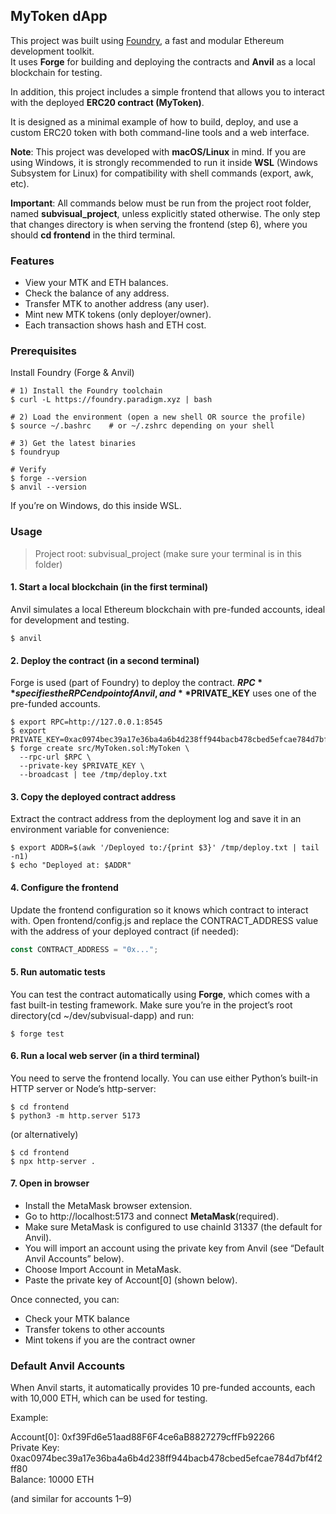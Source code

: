 ## MyToken dApp 

This project was built using [Foundry](https://book.getfoundry.sh/), a fast and modular Ethereum development toolkit.  
It uses **Forge** for building and deploying the contracts and **Anvil** as a local blockchain for testing.

In addition, this project includes a simple frontend that allows you to interact with the deployed **ERC20 contract (MyToken)**.

It is designed as a minimal example of how to build, deploy, and use a custom ERC20 token with both command-line tools and a web interface.

**Note**: This project was developed with **macOS/Linux** in mind.
If you are using Windows, it is strongly recommended to run it inside **WSL** (Windows Subsystem for Linux) for compatibility with shell commands (export, awk, etc).

**Important**: All commands below must be run from the project root folder, named **subvisual_project**, unless explicitly stated otherwise.
The only step that changes directory is when serving the frontend (step 6), where you should **cd frontend** in the third terminal.

### Features

- View your MTK and ETH balances.
- Check the balance of any address.
- Transfer MTK to another address (any user).
- Mint new MTK tokens (only deployer/owner).
- Each transaction shows hash and ETH cost.

### Prerequisites

Install Foundry (Forge & Anvil)

```shell
# 1) Install the Foundry toolchain
$ curl -L https://foundry.paradigm.xyz | bash

# 2) Load the environment (open a new shell OR source the profile)
$ source ~/.bashrc    # or ~/.zshrc depending on your shell

# 3) Get the latest binaries
$ foundryup

# Verify
$ forge --version
$ anvil --version
```
If you’re on Windows, do this inside WSL.

### Usage

>Project root: subvisual_project (make sure your terminal is in this folder)

#### 1. Start a local blockchain (in the first terminal)

Anvil simulates a local Ethereum blockchain with pre-funded accounts, ideal for development and testing.

```shell
$ anvil
```

#### 2. Deploy the contract (in a second terminal)

Forge is used (part of Foundry) to deploy the contract.
**$RPC** specifies the RPC endpoint of Anvil, and **$PRIVATE_KEY** uses one of the pre-funded accounts.

```shell
$ export RPC=http://127.0.0.1:8545
$ export PRIVATE_KEY=0xac0974bec39a17e36ba4a6b4d238ff944bacb478cbed5efcae784d7bf4f2ff80
$ forge create src/MyToken.sol:MyToken \
  --rpc-url $RPC \
  --private-key $PRIVATE_KEY \
  --broadcast | tee /tmp/deploy.txt
```
#### 3. Copy the deployed contract address

Extract the contract address from the deployment log and save it in an environment variable for convenience:

```shell
$ export ADDR=$(awk '/Deployed to:/{print $3}' /tmp/deploy.txt | tail -n1)
$ echo "Deployed at: $ADDR"
```

#### 4. Configure the frontend

Update the frontend configuration so it knows which contract to interact with.
Open frontend/config.js and replace the CONTRACT_ADDRESS value with the address of your deployed contract (if needed):

```js
const CONTRACT_ADDRESS = "0x...";
```

#### 5. Run automatic tests

You can test the contract automatically using **Forge**, which comes with a fast built-in testing framework.
Make sure you’re in the project’s root directory(cd ~/dev/subvisual-dapp) and run:

```shell
$ forge test
```

#### 6. Run a local web server (in a third terminal)

You need to serve the frontend locally. You can use either Python’s built-in HTTP server or Node’s http-server:

```shell
$ cd frontend
$ python3 -m http.server 5173
```
(or alternatively)

```shell
$ cd frontend
$ npx http-server .
```

#### 7. Open in browser

- Install the MetaMask browser extension.
- Go to http://localhost:5173 and connect **MetaMask**(required).
- Make sure MetaMask is configured to use chainId 31337 (the default for Anvil).
- You will import an account using the private key from Anvil (see “Default Anvil Accounts” below).
- Choose Import Account in MetaMask.
- Paste the private key of Account[0] (shown below).

Once connected, you can:
- Check your MTK balance
- Transfer tokens to other accounts
- Mint tokens if you are the contract owner

### Default Anvil Accounts

When Anvil starts, it automatically provides 10 pre-funded accounts, each with 10,000 ETH, which can be used for testing.

Example:

Account[0]: 0xf39Fd6e51aad88F6F4ce6aB8827279cffFb92266  
Private Key: 0xac0974bec39a17e36ba4a6b4d238ff944bacb478cbed5efcae784d7bf4f2ff80  
Balance: 10000 ETH  

(and similar for accounts 1–9)
